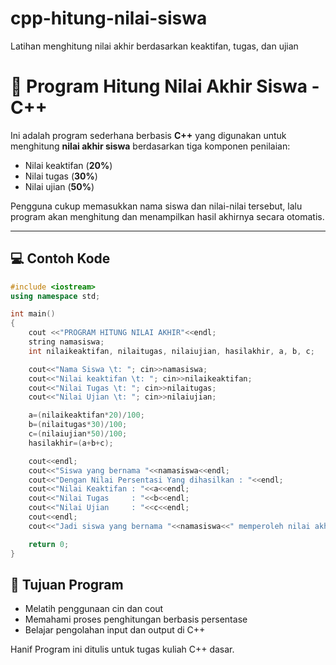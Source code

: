 # cpp-hitung-nilai-siswa
Latihan menghitung nilai akhir berdasarkan keaktifan, tugas, dan ujian

# 🧮 Program Hitung Nilai Akhir Siswa - C++

Ini adalah program sederhana berbasis **C++** yang digunakan untuk menghitung **nilai akhir siswa** berdasarkan tiga komponen penilaian:

- Nilai keaktifan (**20%**)
- Nilai tugas (**30%**)
- Nilai ujian (**50%**)

Pengguna cukup memasukkan nama siswa dan nilai-nilai tersebut, lalu program akan menghitung dan menampilkan hasil akhirnya secara otomatis.

---

## 💻 Contoh Kode

```cpp
#include <iostream>
using namespace std;

int main()
{
    cout <<"PROGRAM HITUNG NILAI AKHIR"<<endl;
    string namasiswa;
    int nilaikeaktifan, nilaitugas, nilaiujian, hasilakhir, a, b, c;

    cout<<"Nama Siswa \t: "; cin>>namasiswa;
    cout<<"Nilai keaktifan \t: "; cin>>nilaikeaktifan;
    cout<<"Nilai Tugas \t: "; cin>>nilaitugas;
    cout<<"Nilai Ujian \t: "; cin>>nilaiujian;

    a=(nilaikeaktifan*20)/100;
    b=(nilaitugas*30)/100;
    c=(nilaiujian*50)/100;
    hasilakhir=(a+b+c);

    cout<<endl;
    cout<<"Siswa yang bernama "<<namasiswa<<endl;
    cout<<"Dengan Nilai Persentasi Yang dihasilkan : "<<endl;
    cout<<"Nilai Keaktifan : "<<a<<endl;
    cout<<"Nilai Tugas     : "<<b<<endl;
    cout<<"Nilai Ujian     : "<<c<<endl;
    cout<<endl;
    cout<<"Jadi siswa yang bernama "<<namasiswa<<" memperoleh nilai akhir sebesar "<<hasilakhir<<endl;

    return 0;
}
```

## 🎯 Tujuan Program
- Melatih penggunaan cin dan cout
- Memahami proses penghitungan berbasis persentase
- Belajar pengolahan input dan output di C++

Hanif
Program ini ditulis untuk tugas kuliah C++ dasar.
